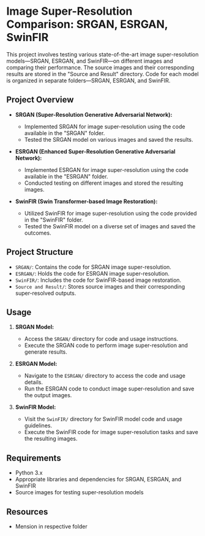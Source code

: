 # Image Super-Resolution Comparison: SRGAN, ESRGAN, SwinFIR

This project involves testing various state-of-the-art image super-resolution models—SRGAN, ESRGAN, and SwinFIR—on different images and comparing their performance. The source images and their corresponding results are stored in the "Source and Result" directory. Code for each model is organized in separate folders—SRGAN, ESRGAN, and SwinFIR.

## Project Overview

- **SRGAN (Super-Resolution Generative Adversarial Network):**
  - Implemented SRGAN for image super-resolution using the code available in the "SRGAN" folder.
  - Tested the SRGAN model on various images and saved the results.

- **ESRGAN (Enhanced Super-Resolution Generative Adversarial Network):**
  - Implemented ESRGAN for image super-resolution using the code available in the "ESRGAN" folder.
  - Conducted testing on different images and stored the resulting images.

- **SwinFIR (Swin Transformer-based Image Restoration):**
  - Utilized SwinFIR for image super-resolution using the code provided in the "SwinFIR" folder.
  - Tested the SwinFIR model on a diverse set of images and saved the outcomes.

## Project Structure

- `SRGAN/`: Contains the code for SRGAN image super-resolution.
- `ESRGAN/`: Holds the code for ESRGAN image super-resolution.
- `SwinFIR/`: Includes the code for SwinFIR-based image restoration.
- `Source and Result/`: Stores source images and their corresponding super-resolved outputs.

## Usage

1. **SRGAN Model:**
   - Access the `SRGAN/` directory for code and usage instructions.
   - Execute the SRGAN code to perform image super-resolution and generate results.

2. **ESRGAN Model:**
   - Navigate to the `ESRGAN/` directory to access the code and usage details.
   - Run the ESRGAN code to conduct image super-resolution and save the output images.

3. **SwinFIR Model:**
   - Visit the `SwinFIR/` directory for SwinFIR model code and usage guidelines.
   - Execute the SwinFIR code for image super-resolution tasks and save the resulting images.

## Requirements

- Python 3.x
- Appropriate libraries and dependencies for SRGAN, ESRGAN, and SwinFIR
- Source images for testing super-resolution models

## Resources

- Mension in respective folder


